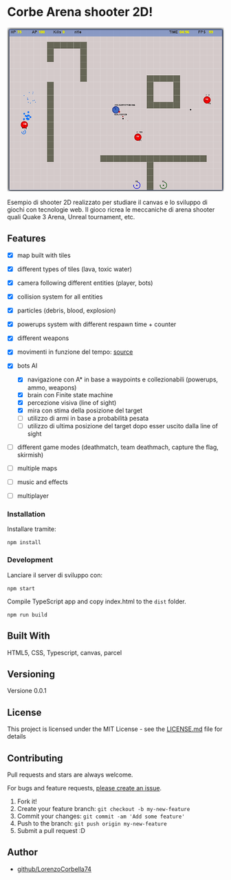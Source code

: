 # Corbe Arena shooter 2D!

![arena](screen/arena.png)

Esempio di shooter 2D realizzato per studiare il canvas e lo sviluppo di giochi con tecnologie web. Il gioco ricrea le meccaniche di arena shooter quali Quake 3 Arena, Unreal tournament, etc.

## Features
- [x] map built with tiles 
- [x] different types of tiles (lava, toxic water)
- [x] camera following different entities (player, bots) 
- [x] collision system for all entities
- [x] particles (debris, blood, explosion)
- [x] powerups system with different respawn time + counter
- [x] different weapons
- [x] movimenti in funzione del tempo: [source](https://www.viget.com/articles/time-based-animation/)
- [x] bots AI
    - [x] navigazione con A* in base a waypoints e collezionabili (powerups, ammo, weapons)
    - [x] brain con Finite state machine
    - [x] percezione visiva (line of sight) 
    - [x] mira con stima della posizione del target
    - [ ] utilizzo di armi in base a probabilità pesata
    - [ ] utilizzo di ultima posizione del target dopo esser uscito dalla line of sight
- [ ] different game modes (deathmatch, team deathmach, capture the flag, skirmish)
- [ ] multiple maps
- [ ] music and effects
- [ ] multiplayer


### Installation
Installare tramite:

    npm install

### Development

Lanciare il server di sviluppo con:

    npm start
    

Compile TypeScript app and copy index.html to the `dist` folder.

    npm run build



## Built With

HTML5, CSS, Typescript, canvas, parcel

## Versioning

Versione 0.0.1

## License

This project is licensed under the MIT License - see the [LICENSE.md](LICENSE.md) file for details


## Contributing

Pull requests and stars are always welcome.

For bugs and feature requests, [please create an issue](https://github.com/LorenzoCorbella74/testCanvasGame/issues).

1. Fork it!
2. Create your feature branch: `git checkout -b my-new-feature`
3. Commit your changes: `git commit -am 'Add some feature'`
4. Push to the branch: `git push origin my-new-feature`
5. Submit a pull request :D

## Author

- [github/LorenzoCorbella74](https://github.com/LorenzoCorbella74)
